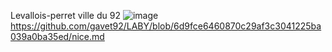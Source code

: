 Levallois-perret ville du 92 
![image](https://user-images.githubusercontent.com/115066370/198038954-b537cf9c-0546-4e6f-b523-e6ca6959372a.png)
https://github.com/gavet92/LABY/blob/6d9fce6460870c29af3c3041225ba039a0ba35ed/nice.md
